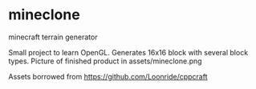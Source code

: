 # mineclone
minecraft terrain generator

Small project to learn OpenGL.  Generates 16x16 block with several block types.
Picture of finished product in assets/mineclone.png

Assets borrowed from 
https://github.com/Loonride/cppcraft
